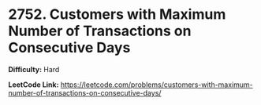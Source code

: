 # 2752. Customers with Maximum Number of Transactions on Consecutive Days

**Difficulty:** Hard

**LeetCode Link:** https://leetcode.com/problems/customers-with-maximum-number-of-transactions-on-consecutive-days/

